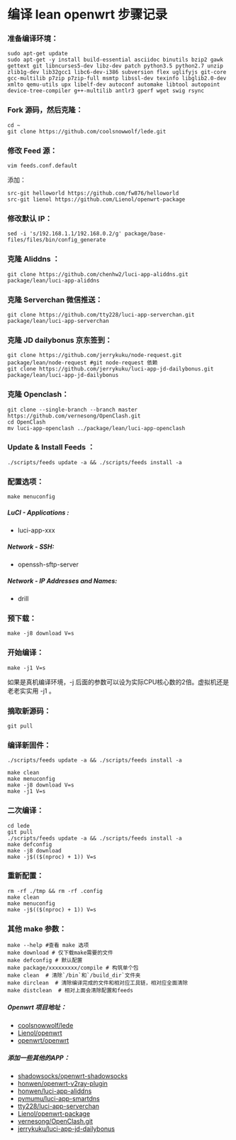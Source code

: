 # 编译 lean openwrt 步骤记录

### 准备编译环境：

```
sudo apt-get update
sudo apt-get -y install build-essential asciidoc binutils bzip2 gawk gettext git libncurses5-dev libz-dev patch python3.5 python2.7 unzip zlib1g-dev lib32gcc1 libc6-dev-i386 subversion flex uglifyjs git-core gcc-multilib p7zip p7zip-full msmtp libssl-dev texinfo libglib2.0-dev xmlto qemu-utils upx libelf-dev autoconf automake libtool autopoint device-tree-compiler g++-multilib antlr3 gperf wget swig rsync
```
### Fork 源码，然后克隆：

```
cd ~
git clone https://github.com/coolsnowwolf/lede.git
```

### 修改 Feed 源：

```
vim feeds.conf.default
```

添加：

```
src-git helloworld https://github.com/fw876/helloworld
src-git lienol https://github.com/Lienol/openwrt-package
```

### 修改默认 IP：

```
sed -i 's/192.168.1.1/192.168.0.2/g' package/base-files/files/bin/config_generate
```

### 克隆 Aliddns ：

```
git clone https://github.com/chenhw2/luci-app-aliddns.git package/lean/luci-app-aliddns
```
### 克隆 Serverchan 微信推送：

```
git clone https://github.com/tty228/luci-app-serverchan.git package/lean/luci-app-serverchan
```

### 克隆  JD dailybonus 京东签到：

```
git clone https://github.com/jerrykuku/node-request.git package/lean/node-request #git node-request 依赖
git clone https://github.com/jerrykuku/luci-app-jd-dailybonus.git package/lean/luci-app-jd-dailybonus
```

### 克隆 Openclash：

```
git clone --single-branch --branch master https://github.com/vernesong/OpenClash.git
cd OpenClash
mv luci-app-openclash ../package/lean/luci-app-openclash
```
### Update & Install Feeds ：

```
./scripts/feeds update -a && ./scripts/feeds install -a
```
### 配置选项：

```
make menuconfig
```
##### LuCI - Applications :

- luci-app-xxx

##### Network - SSH:

- openssh-sftp-server

##### Network - IP Addresses and Names:

- drill

### 预下载：

```
make -j8 download V=s
```
### 开始编译：

```
make -j1 V=s
```
如果是真机编译环境，-j 后面的参数可以设为实际CPU核心数的2倍。虚拟机还是老老实实用 -j1 。

### 摘取新源码：

```
git pull
```
### 编译新固件：

```
./scripts/feeds update -a && ./scripts/feeds install -a
```
```
make clean
make menuconfig
make -j8 download V=s
make -j1 V=s
```
### 二次编译：

```
cd lede
git pull
./scripts/feeds update -a && ./scripts/feeds install -a
make defconfig
make -j8 download
make -j$(($(nproc) + 1)) V=s
```

### 重新配置：

```
rm -rf ./tmp && rm -rf .config
make clean
make menuconfig
make -j$(($(nproc) + 1)) V=s
```

### 其他 make 参数：

```
make --help #查看 make 选项
make download # 仅下载make需要的文件
make defconfig # 默认配置
make package/xxxxxxxxx/compile # 构筑单个包
make clean  # 清除`/bin`和`/build_dir`文件夹
make dirclean  # 清除编译完成的文件和相对应工具链，相对应全面清除
make distclean  # 相对上面会清除配置和feeds
```
##### Openwrt 项目地址：

- [coolsnowwolf/lede](https://github.com/coolsnowwolf/lede)
- [Lienol/openwrt](https://github.com/Lienol/openwrt)
- [openwrt/openwrt](https://github.com/openwrt/openwrt)

##### 添加一些其他的APP：

- [shadowsocks/openwrt-shadowsocks](https://github.com/shadowsocks/openwrt-shadowsocks)
- [honwen/openwrt-v2ray-plugin](https://github.com/honwen/openwrt-v2ray-plugin)
- [honwen/luci-app-aliddns](https://github.com/honwen/luci-app-aliddns)
- [pymumu/luci-app-smartdns](https://github.com/pymumu/luci-app-smartdns)
- [tty228/luci-app-serverchan](https://github.com/tty228/luci-app-serverchan)
- [Lienol/openwrt-package](https://github.com/Lienol/openwrt-package)
- [vernesong/OpenClash.git](https://github.com/vernesong/OpenClash.git)
- [jerrykuku/luci-app-jd-dailybonus](https://github.com/jerrykuku/luci-app-jd-dailybonus.git)